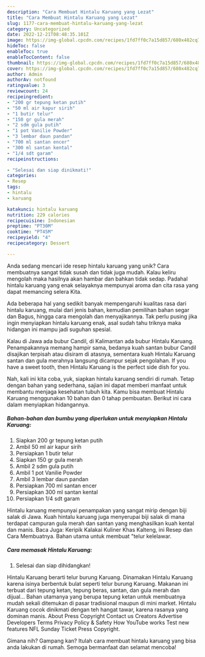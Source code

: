 ```yaml
---
description: "Cara Membuat Hintalu Karuang yang Lezat"
title: "Cara Membuat Hintalu Karuang yang Lezat"
slug: 1177-cara-membuat-hintalu-karuang-yang-lezat
category: Uncategorized
date: 2022-12-21T08:48:35.101Z
image: https://img-global.cpcdn.com/recipes/1fd7ff0c7a15d857/680x482cq70/hintalu-karuang-foto-resep-utama.jpg
hideToc: false
enableToc: true
enableTocContent: false
thumbnail: https://img-global.cpcdn.com/recipes/1fd7ff0c7a15d857/680x482cq70/hintalu-karuang-foto-resep-utama.jpg
cover: https://img-global.cpcdn.com/recipes/1fd7ff0c7a15d857/680x482cq70/hintalu-karuang-foto-resep-utama.jpg
author: Admin
authorAv: notfound
ratingvalue: 3
reviewcount: 24
recipeingredient:
- "200 gr tepung ketan putih"
- "50 ml air kapur sirih"
- "1 butir telur"
- "150 gr gula merah"
- "2 sdm gula putih"
- "1 pot Vanilie Powder"
- "3 lembar daun pandan"
- "700 ml santan encer"
- "300 ml santan kental"
- "1/4 sdt garam"
recipeinstructions:

- "Selesai dan siap dinikmati!"
categories:
- Resep
tags:
- hintalu
- karuang

katakunci: hintalu karuang 
nutrition: 229 calories
recipecuisine: Indonesian
preptime: "PT30M"
cooktime: "PT45M"
recipeyield: "4"
recipecategory: Dessert

---
```





Anda sedang mencari ide resep hintalu karuang yang unik? Cara membuatnya sangat tidak susah dan tidak juga mudah. Kalau keliru mengolah maka hasilnya akan hambar dan bahkan tidak sedap. Padahal hintalu karuang yang enak selayaknya mempunyai aroma dan cita rasa yang dapat memancing selera Kita.





Ada beberapa hal yang sedikit banyak mempengaruhi kualitas rasa dari hintalu karuang, mulai dari jenis bahan, kemudian pemilihan bahan segar dan Bagus, hingga cara mengolah dan menyajikannya. Tak perlu pusing jika ingin menyiapkan hintalu karuang enak,      asal sudah tahu triknya maka hidangan ini mampu jadi suguhan spesial.














Kalau di Jawa ada bubur Candil, di Kalimantan ada bubur Hintalu Karuang. Penampakannya memang hampir sama, bedanya kuah santan bubur Candil disajikan terpisah atau disiram di atasnya, sementara kuah Hintalu Karuang santan dan gula merahnya langsung dicampur sejak pengolahan. If you have a sweet tooth, then Hintalu Karuang is the perfect side dish for you.






Nah, kali ini kita coba, yuk, siapkan hintalu karuang sendiri di rumah. Tetap dengan bahan yang sederhana, sajian ini dapat memberi manfaat untuk membantu menjaga kesehatan tubuh kita. Kamu bisa membuat Hintalu Karuang menggunakan 10 bahan dan 0 tahap pembuatan. Berikut ini cara dalam menyiapkan hidangannya.

<!--inarticleads1-->

##### Bahan-bahan dan bumbu yang diperlukan untuk menyiapkan Hintalu Karuang:

1. Siapkan 200 gr tepung ketan putih
1. Ambil 50 ml air kapur sirih
1. Persiapkan 1 butir telur
1. Siapkan 150 gr gula merah
1. Ambil 2 sdm gula putih
1. Ambil 1 pot Vanilie Powder
1. Ambil 3 lembar daun pandan
1. Persiapkan 700 ml santan encer
1. Persiapkan 300 ml santan kental
1. Persiapkan 1/4 sdt garam


Hintalu karuang mempunyai penampakan yang sangat mirip dengan biji salak di Jawa. Kuah hintalu karuang juga menyerupai biji salak di mana terdapat campuran gula merah dan santan yang menghasilkan kuah kental dan manis. Baca Juga: Keripik Kalakai Kuliner Khas Kalteng, ini Resep dan Cara Membuatnya. Bahan utama untuk membuat &#34;telur kelelawar. 

<!--inarticleads2-->

##### Cara memasak Hintalu Karuang:


1. Selesai dan siap dihidangkan!

Hintalu Karuang berarti telur burung Karuang. Dinamakan Hintalu Karuang karena isinya berbentuk bulat seperti telur burung Karuang. Makanan ini terbuat dari tepung ketan, tepung beras, santan, dan gula merah dan dijual… Bahan utamanya yang berupa tepung ketan untuk membuatnya mudah sekali ditemukan di pasar tradisional maupun di mini market. Hintalu Karuang cocok dinikmati dengan teh hangat tawar, karena rasanya yang dominan manis. About Press Copyright Contact us Creators Advertise Developers Terms Privacy Policy &amp; Safety How YouTube works Test new features NFL Sunday Ticket Press Copyright. 

Gimana nih? Gampang kan? Itulah cara membuat hintalu karuang yang bisa anda lakukan di rumah. Semoga bermanfaat dan selamat mencoba!
